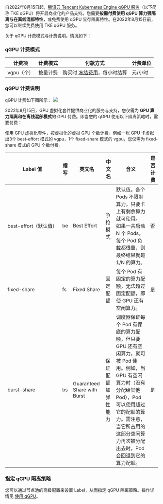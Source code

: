 自2022年8月15日起，[腾讯云 Tencent Kubernetes Engine qGPU 服务](https://cloud.tencent.com/document/product/457/61448)（以下简称 TKE qGPU）将开启商业化的产品支持。您需要**按需付费使用 qGPU 算力强隔离与在离线混部特性**，或免费使用 qGPU 显存隔离特性。在2022年8月15日前，您可以继续免费使用 TKE qGPU 服务。

关于 qGPU 计费模式与计费说明，情况如下：
 
### qGPU 计费模式
|  计费项 	|  计费模式 	|  付款方式 	|  计费单位 	|
|---	|---	|---	|---	|
|  vgpu（个）     	|  按量计费 	|  购买时 [冻结费用](https://cloud.tencent.com/document/product/555/12039)，每小时结算 	|  元/小时 	|





### qGPU 计费说明
qGPU 计费如下图所示：
![](https://qcloudimg.tencent-cloud.cn/raw/3fedeccf3cf0596ecaa9fac0cf29874d.png)



2022年8月15日，GPU 虚拟化套件提供商业化的服务与支持，您仅需为 **GPU 算力隔离和在离线混部模式**的 GPU 付费。即当您的 qGPU 使用以下隔离策略时，需要付费：

使用 GPU 虚拟化套件，按虚拟化的虚拟 GPU 个数计费。例如一张 GPU 卡虚拟出3个 best-effort 模式的 vgpu，1个 fixed-share 模式的 vgpu，您仅需为 fixed-share 模式的 GPU 个数付费。

<table>
<thead>
<tr>
<th>Label 值</th>
<th>缩写</th>
<th>英文名</th>
<th>中文名</th>
<th>含义</th>
<th>是否计费</th>
</tr>
</thead>
<tbody><tr>
<td nowrap="nowrap">best-effort（默认值）</td>
<td>be</td>
<td>Best Effort</td>
<td>争抢模式</td>
<td>默认值。各个 Pods 不限制算力，只要卡上有剩余算力就可使用。  如果一共启动 N 个 Pods，每个 Pod 负载都很重，则最终结果就是 1/N 的算力。</td>
<td>否</td></tr>
<tr>
<td>fixed-share</td>
<td>fs</td>
<td>Fixed Share</td>
<td>固定配额</td>
<td>每个 Pod 有固定的算力配额，无法超过固定配额，即使 GPU 还有空闲算力。</td>
<td>是</td></tr>
<tr>
<td>burst-share</td>
<td>bs</td>
<td>Guaranteed Share with Burst</td>
<td>保证配额加弹性能力</td>
<td>调度器保证每个 Pod 有保底的算力配额，但只要 GPU 还有空闲算力，就可被 Pod 使用。例如，当 GPU 有空闲算力时（没有分配给其他 Pod），Pod 可以使用超过它的配额的算力。需注意，当它所占用的这部分空闲算力再次被分配出去时，Pod 会回退到它的算力配额。</td>
<td>是</td></tr>
</tbody></table>

### 指定 qGPU 隔离策略

您可以通过节点池的高级配置来设置 Label，从而指定 qGPU 隔离策略。操作详情见 [使用 qGPU](https://cloud.tencent.com/document/product/457/65734#.E5.87.86.E5.A4.87-gpu-.E8.B5.84.E6.BA.90)。
